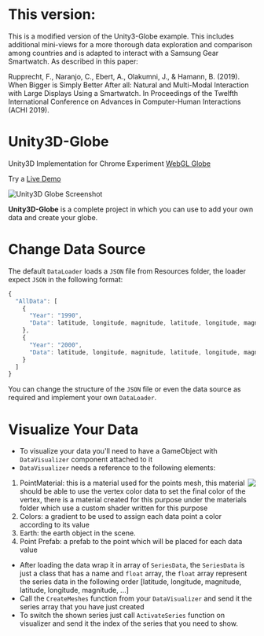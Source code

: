 # This version:

This is a modified version of the Unity3-Globe example. This includes additional mini-views for a more thorough data exploration and comparison among countries and is adapted to interact with a Samsung Gear Smartwatch. As described in this paper:

Rupprecht, F., Naranjo, C., Ebert, A., Olakumni, J., & Hamann, B. (2019). When Bigger is Simply Better After all: Natural and Multi-Modal Interaction with Large Displays Using a Smartwatch. In Proceedings of the Twelfth International Conference on Advances in Computer-Human Interactions (ACHI 2019).


# Unity3D-Globe
Unity3D Implementation for Chrome Experiment [WebGL Globe](http://www.chromeexperiments.com/globe) 

Try a [Live Demo](https://dandarawy.github.io/Unity3D-Globe/)

![Unity3D Globe Screenshot](https://dl.dropboxusercontent.com/s/az5hqprnlzz0mjh/Unity3DGlobe-main.png?dl=0)

**Unity3D-Globe** is a complete project in which you can use to add your own data and create your globe.

# Change Data Source
The default `DataLoader` loads a `JSON` file from Resources folder, the loader expect `JSON` in the following format:
```javascript
{
  "AllData": [
    {
      "Year": "1990",
      "Data": latitude, longitude, magnitude, latitude, longitude, magnitude, ...]
    },
    {
      "Year": "2000",
      "Data": latitude, longitude, magnitude, latitude, longitude, magnitude, ...]
    }
  ]
}
```

You can change the structure of the `JSON` file or even the data source as required and implement your own `DataLoader`.

# Visualize Your Data

* To visualize your data you'll need to have a GameObject with `DataVisualizer` component attached to it
* `DataVisualizer` needs a reference to the following elements:

<img align="right" src="https://dl.dropboxusercontent.com/s/p4qxm4ur09x5hh3/DataVisualizer.png?dl=0">

1. PointMaterial: this is a material used for the points mesh, this material should be able to use the vertex color data to set the final color of the vertex, there is a material created for this purpose under the materials folder which use a custom shader written for this purpose
2. Colors: a gradient to be used to assign each data point a color according to its value
3. Earth: the earth object in the scene.
4. Point Prefab: a prefab to the point which will be placed for each data value 
* After loading the data wrap it in array of `SeriesData`, the `SeriesData` is just a class that has a name and `float` array, the `float` array represent the series data in the following order [latitude, longitude, magnitude, latitude, longitude, magnitude, ...]
* Call the `CreateMeshes` function from your `DataVisualizer` and send it the series array that you have just created
* To switch the shown series just call `ActivateSeries` function on visualizer and send it the index of the series that you need to show.
